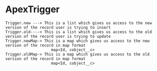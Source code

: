 # ApexTrigger

    Trigger.new ---> This is a list which gives us access to the new version of the record user is trying to insert
    Trigger.old----> This is a list which gives us access to the old version of the record user is trying to update
    Trigger.newMap-> This is a map which gives us access to the new version of the record in map format
        				map<Id, cobject__c>
    Trigger.oldMap-> This is a map which gives us access to the old version of the record in map format
        				map<Id, cobject__c>

